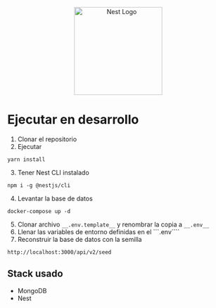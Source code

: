 <p align="center">
  <a href="http://nestjs.com/" target="blank"><img src="https://nestjs.com/img/logo-small.svg" width="200" alt="Nest Logo" /></a>
</p>

# Ejecutar en desarrollo

1. Clonar el repositorio
2. Ejecutar
```
yarn install
```
3. Tener Nest CLI instalado
```
npm i -g @nestjs/cli
```
4. Levantar la base de datos
````
docker-compose up -d
````
5. Clonar archivo ```__.env.template__``` y renombrar la copia  a ```__.env__```
6. Llenar las variables de entorno definidas en el ```.env````
7. Reconstruir la base de datos con la semilla
````
http://localhost:3000/api/v2/seed
````

## Stack usado
* MongoDB
* Nest


